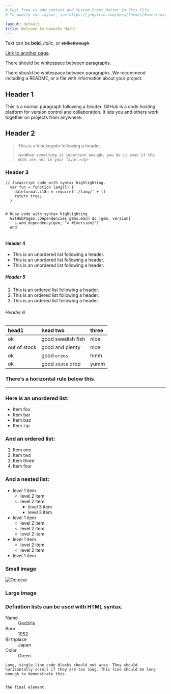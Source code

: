 ```yaml
---
# Feel free to add content and custom Front Matter to this file.
# To modify the layout, see https://jekyllrb.com/docs/themes/#overriding-theme-defaults

layout: default
title: Welcome to Hanashi Math!
---
```

<article class="markdown-body">
  <p>Text can be <strong>bold</strong>, <em>italic</em>, or <del>strikethrough</del>.</p>

  <p><a href="./another-page.html">Link to another page</a>.</p>

  <p>There should be whitespace between paragraphs.</p>

  <p>There should be whitespace between paragraphs. We recommend including a README, or a file with information about your project.</p>

  <h1 id="header-1">Header 1</h1>

  <p>This is a normal paragraph following a header. GitHub is a code hosting platform for version control and collaboration. It lets you and others work together on projects from anywhere.</p>

  <h2 id="header-2">Header 2</h2>

  <blockquote>
    <p>This is a blockquote following a header.</p>

    <p>When something is important enough, you do it even if the odds are not in your favor.</p>
  </blockquote>

  <h3 id="header-3">Header 3</h3>

  <div class="language-js highlighter-rouge"><div class="highlight"><pre class="highlight"><code><span class="c1">// Javascript code with syntax highlighting.</span>
  <span class="kd">var</span> <span class="nx">fun</span> <span class="o">=</span> <span class="kd">function</span> <span class="nx">lang</span><span class="p">(</span><span class="nx">l</span><span class="p">)</span> <span class="p">{</span>
    <span class="nx">dateformat</span><span class="p">.</span><span class="nx">i18n</span> <span class="o">=</span> <span class="nx">require</span><span class="p">(</span><span class="dl">'</span><span class="s1">./lang/</span><span class="dl">'</span> <span class="o">+</span> <span class="nx">l</span><span class="p">)</span>
    <span class="k">return</span> <span class="kc">true</span><span class="p">;</span>
  <span class="p">}</span>
  </code></pre></div></div>

  <div class="language-ruby highlighter-rouge"><div class="highlight"><pre class="highlight"><code><span class="c1"># Ruby code with syntax highlighting</span>
  <span class="no">GitHubPages</span><span class="o">::</span><span class="no">Dependencies</span><span class="p">.</span><span class="nf">gems</span><span class="p">.</span><span class="nf">each</span> <span class="k">do</span> <span class="o">|</span><span class="n">gem</span><span class="p">,</span> <span class="n">version</span><span class="o">|</span>
    <span class="n">s</span><span class="p">.</span><span class="nf">add_dependency</span><span class="p">(</span><span class="n">gem</span><span class="p">,</span> <span class="s2">"= </span><span class="si">#{</span><span class="n">version</span><span class="si">}</span><span class="s2">"</span><span class="p">)</span>
  <span class="k">end</span>
  </code></pre></div></div>

  <h4 id="header-4">Header 4</h4>

  <ul>
    <li>This is an unordered list following a header.</li>
    <li>This is an unordered list following a header.</li>
    <li>This is an unordered list following a header.</li>
  </ul>

  <h5 id="header-5">Header 5</h5>

  <ol>
    <li>This is an ordered list following a header.</li>
    <li>This is an ordered list following a header.</li>
    <li>This is an ordered list following a header.</li>
  </ol>

  <h6 id="header-6">Header 6</h6>

  <table>
    <thead>
      <tr>
	<th style="text-align: left">head1</th>
	<th style="text-align: left">head two</th>
	<th style="text-align: left">three</th>
      </tr>
    </thead>
    <tbody>
      <tr>
	<td style="text-align: left">ok</td>
	<td style="text-align: left">good swedish fish</td>
	<td style="text-align: left">nice</td>
      </tr>
      <tr>
	<td style="text-align: left">out of stock</td>
	<td style="text-align: left">good and plenty</td>
	<td style="text-align: left">nice</td>
      </tr>
      <tr>
	<td style="text-align: left">ok</td>
	<td style="text-align: left">good <code class="language-plaintext highlighter-rouge">oreos</code></td>
	<td style="text-align: left">hmm</td>
      </tr>
      <tr>
	<td style="text-align: left">ok</td>
	<td style="text-align: left">good <code class="language-plaintext highlighter-rouge">zoute</code> drop</td>
	<td style="text-align: left">yumm</td>
      </tr>
    </tbody>
  </table>

  <h3 id="theres-a-horizontal-rule-below-this">There’s a horizontal rule below this.</h3>

  <hr />

  <h3 id="here-is-an-unordered-list">Here is an unordered list:</h3>

  <ul>
    <li>Item foo</li>
    <li>Item bar</li>
    <li>Item baz</li>
    <li>Item zip</li>
  </ul>

  <h3 id="and-an-ordered-list">And an ordered list:</h3>

  <ol>
    <li>Item one</li>
    <li>Item two</li>
    <li>Item three</li>
    <li>Item four</li>
  </ol>

  <h3 id="and-a-nested-list">And a nested list:</h3>

  <ul>
    <li>level 1 item
      <ul>
	<li>level 2 item</li>
	<li>level 2 item
	  <ul>
	    <li>level 3 item</li>
	    <li>level 3 item</li>
	  </ul>
	</li>
      </ul>
    </li>
    <li>level 1 item
      <ul>
	<li>level 2 item</li>
	<li>level 2 item</li>
	<li>level 2 item</li>
      </ul>
    </li>
    <li>level 1 item
      <ul>
	<li>level 2 item</li>
	<li>level 2 item</li>
      </ul>
    </li>
    <li>level 1 item</li>
  </ul>

  <h3 id="small-image">Small image</h3>

  <p><img src="https://github.githubassets.com/images/icons/emoji/octocat.png" alt="Octocat" /></p>

  <h3 id="large-image">Large image</h3>

  <p><!--img src="https://guides.github.com/activities/hello-world/branching.png" alt="Branching" /--></p>

  <h3 id="definition-lists-can-be-used-with-html-syntax">Definition lists can be used with HTML syntax.</h3>

  <dl>
  <dt>Name</dt>
  <dd>Godzilla</dd>
  <dt>Born</dt>
  <dd>1952</dd>
  <dt>Birthplace</dt>
  <dd>Japan</dd>
  <dt>Color</dt>
  <dd>Green</dd>
  </dl>

  <div class="language-plaintext highlighter-rouge"><div class="highlight"><pre class="highlight"><code>Long, single-line code blocks should not wrap. They should horizontally scroll if they are too long. This line should be long enough to demonstrate this.
  </code></pre></div></div>

  <div class="language-plaintext highlighter-rouge"><div class="highlight"><pre class="highlight"><code>The final element.
  </code></pre></div></div>
</article>

